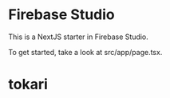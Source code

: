 # Firebase Studio

This is a NextJS starter in Firebase Studio.

To get started, take a look at src/app/page.tsx.
# tokari

